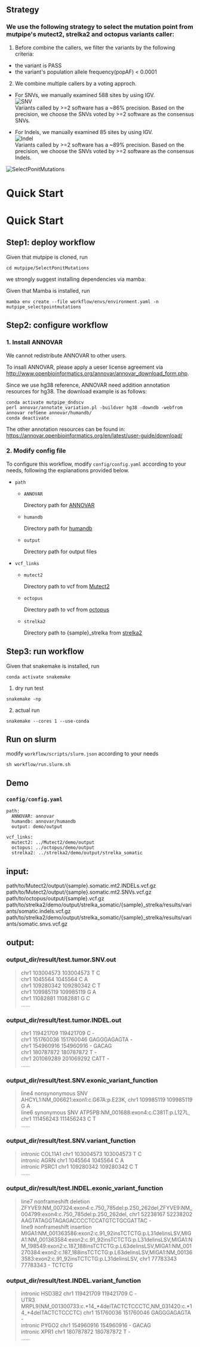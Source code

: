 ## Strategy

### We use the following strategy to select the mutation point from mutpipe's mutect2, strelka2 and octopus variants caller:

1. Before combine the callers, we filter the variants by the following criteria:

  - the variant is PASS
  - the variant's population allele frequency(popAF) < 0.0001 

2. We combine multiple callers by a voting approch.  

- For SNVs, we manually examined 588 sites by using IGV.  
  ![SNV](https://github.com/douymLab/mutpipe/blob/main/SelectPonitMutations/SNV.png)  
  Variants called by >=2 software has a ~86% precision. Based on the precision, we choose the SNVs voted by >=2 software as the consensus SNVs.
    
- For Indels, we manually examined 85 sites by using IGV.  
  ![Indel](https://github.com/douymLab/mutpipe/blob/main/SelectPonitMutations/Indel.png)  
  Variants called by >=2 software has a ~89% precision. Based on the precision, we choose the SNVs voted by >=2 software as the consensus Indels.

![SelectPonitMutations](https://github.com/douymLab/mutpipe/blob/main/SelectPonitMutations/mutpipe_SelectPointMutation.png)

# Quick Start 

# Quick Start

## Step1: deploy workflow

Given that mutpipe is cloned, run

```{bash}
cd mutpipe/SelectPonitMutations
```

we strongly suggest installing dependencies via mamba:

Given that Mamba is installed, run

```{bash}
mamba env create --file workflow/envs/environment.yaml -n mutpipe_selectpointmutations
```

## Step2: configure workflow

### 1. Install ANNOVAR

We cannot redistribute ANNOVAR to other users.

To insall ANNOVAR, please apply a ueser license agreement via http://www.openbioinformatics.org/annovar/annovar_download_form.php.

Since we use hg38 reference, ANNOVAR need addition annotation resources for hg38. The download example is as follows:

```{bash}
conda activate mutpipe_dndscv
perl annovar/annotate_variation.pl -buildver hg38 -downdb -webfrom annovar refGene annovar/humandb/
conda deactivate
```

The other annotation resources can be found in: https://annovar.openbioinformatics.org/en/latest/user-guide/download/

### 2. Modify config file

To configure this workflow, modify `config/config.yaml` according to your needs, following the explanations provided below.

-   `path`
    
    -  `ANNOVAR`
    
        Directory path for [ANNOVAR](#1-install-annovar)
    
    -  `humandb`
    
        Directory path for [humandb](#1-install-annovar)
    
    -  `output`
    
        Directory path for output files

-   `vcf_links`
    
    -  `mutect2`
    
        Directory path to vcf from [Mutect2](Mutect2/readme.md)

    -  `octopus`
    
        Directory path to vcf from [octopus](octopus/readme.md)

    -  `strelka2`
    
        Directory path to {sample}_strelka from [strelka2](strelka2/readme.md)

## Step3: run workflow

Given that snakemake is installed, run

```{bash}
conda activate snakemake
```

1.  dry run test

```{bash}
snakemake -np
```

2.  actual run

```{bash}
snakemake --cores 1 --use-conda
```

## Run on slurm

modify `workflow/scripts/slurm.json` according to your needs

```{bash}
sh workflow/run.slurm.sh
```

## Demo

### `config/config.yaml`

```{yaml}
path:
  ANNOVAR: annovar
  humandb: annovar/humandb
  output: demo/output

vcf_links:
  mutect2: ../Mutect2/demo/output
  octopus: ../octopus/demo/output
  strelka2: ../strelka2/demo/output/strelka_somatic
```

## input:

path/to/Mutect2/output/{sample}.somatic.mt2.INDELs.vcf.gz
path/to/Mutect2/output/{sample}.somatic.mt2.SNVs.vcf.gz
path/to/octopus/output/{sample}.vcf.gz
path/to/strelka2/demo/output/strelka_somatic/{sample}_strelka/results/variants/somatic.indels.vcf.gz
path/to/strelka2/demo/output/strelka_somatic/{sample}_strelka/results/variants/somatic.snvs.vcf.gz

## output:

### output_dir/result/test.tumor.SNV.out  

> chr1 103004573 103004573 T C  
chr1 1045564 1045564 C A  
chr1 109280342 109280342 C T  
chr1 109985119 109985119 G A  
chr1 11082881 11082881 G C   
......  

### output_dir/result/test.tumor.INDEL.out
> chr1 119421709 119421709 C -  
chr1 151760036 151760046 GAGGGAGAGTA -  
chr1 154960916 154960916 - GACAG  
chr1 180787872 180787872 T -  
chr1 201069289 201069292 CATT -  
...... 

### output_dir/result/test.SNV.exonic_variant_function
> line4	nonsynonymous SNV	AHCYL1:NM_006621:exon1:c.G67A:p.E23K,	chr1 109985119 109985119 G A  
line6	synonymous SNV	ATP5PB:NM_001688:exon4:c.C381T:p.L127L,	chr1 111456243 111456243 C T  
......

### output_dir/result/test.SNV.variant_function
> intronic	COL11A1	chr1 103004573 103004573 T C  
intronic	AGRN	chr1 1045564 1045564 C A  
intronic	PSRC1	chr1 109280342 109280342 C T  
......

### output_dir/result/test.INDEL.exonic_variant_function
>  line7	nonframeshift deletion	ZFYVE9:NM_007324:exon4:c.750_785del:p.250_262del,ZFYVE9:NM_004799:exon4:c.750_785del:p.250_262del,	chr1 52238167 52238202 AAGTATAGGTAGAGACCCCTCCATGTCTGCGATTAC -  
line9	nonframeshift insertion	MIGA1:NM_001363586:exon2:c.91_92insTCTCTG:p.L31delinsLSV,MIGA1:NM_001363584:exon2:c.91_92insTCTCTG:p.L31delinsLSV,MIGA1:NM_198549:exon2:c.187_188insTCTCTG:p.L63delinsLSV,MIGA1:NM_001270384:exon2:c.187_188insTCTCTG:p.L63delinsLSV,MIGA1:NM_001363583:exon2:c.91_92insTCTCTG:p.L31delinsLSV,	chr1 77783343 77783343 - TCTCTG  

### output_dir/result/test.INDEL.variant_function
> intronic	HSD3B2	chr1 119421709 119421709 C -  
UTR3	MRPL9(NM_001300733:c.*14_*4delTACTCTCCCTC,NM_031420:c.*14_*4delTACTCTCCCTC)   chr1 151760036 151760046 GAGGGAGAGTA -  
intronic	PYGO2	chr1 154960916 154960916 - GACAG  
intronic	XPR1	chr1 180787872 180787872 T -  
......





